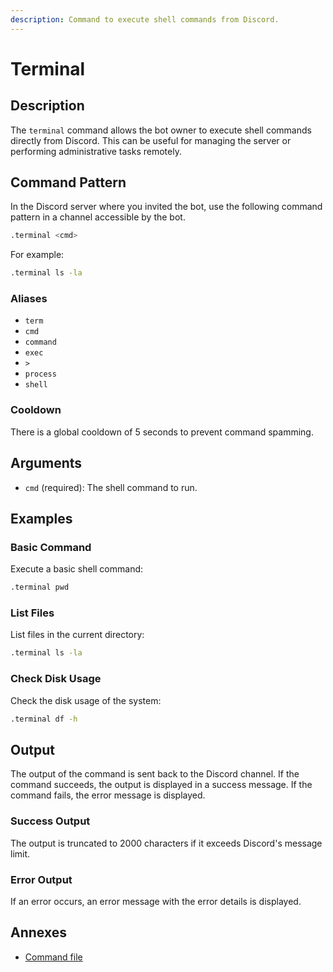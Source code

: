 ```yaml
---
description: Command to execute shell commands from Discord.
---
```


# Terminal

## Description

The `terminal` command allows the bot owner to execute shell commands directly from Discord. This can be useful for managing the server or performing administrative tasks remotely.

## Command Pattern

In the Discord server where you invited the bot, use the following command pattern in a channel accessible by the bot.

```bash
.terminal <cmd>
```

For example:

```bash
.terminal ls -la
```

### Aliases

- `term`
- `cmd`
- `command`
- `exec`
- `>`
- `process`
- `shell`

### Cooldown

There is a global cooldown of 5 seconds to prevent command spamming.

## Arguments

- `cmd` (required): The shell command to run.

## Examples

### Basic Command

Execute a basic shell command:

```bash
.terminal pwd
```

### List Files

List files in the current directory:

```bash
.terminal ls -la
```

### Check Disk Usage

Check the disk usage of the system:

```bash
.terminal df -h
```

## Output

The output of the command is sent back to the Discord channel. If the command succeeds, the output is displayed in a success message. If the command fails, the error message is displayed.

### Success Output

The output is truncated to 2000 characters if it exceeds Discord's message limit.

### Error Output

If an error occurs, an error message with the error details is displayed.

## Annexes

- [Command file](https://github.com/bot-ts/framework/blob/master/src/commands/terminal.native.ts)
